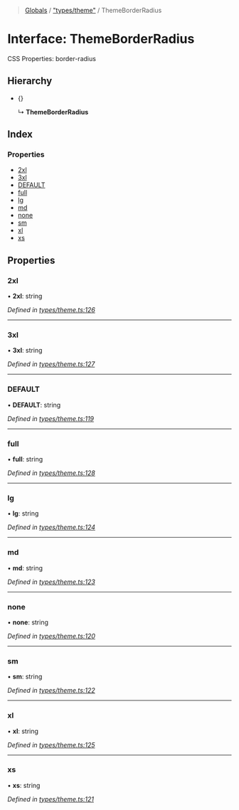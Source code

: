 > [Globals](../README.md) / ["types/theme"](../modules/_types_theme_.md) / ThemeBorderRadius

# Interface: ThemeBorderRadius

CSS Properties: border-radius

## Hierarchy

* {}

  ↳ **ThemeBorderRadius**

## Index

### Properties

* [2xl](_types_theme_.themeborderradius.md#2xl)
* [3xl](_types_theme_.themeborderradius.md#3xl)
* [DEFAULT](_types_theme_.themeborderradius.md#default)
* [full](_types_theme_.themeborderradius.md#full)
* [lg](_types_theme_.themeborderradius.md#lg)
* [md](_types_theme_.themeborderradius.md#md)
* [none](_types_theme_.themeborderradius.md#none)
* [sm](_types_theme_.themeborderradius.md#sm)
* [xl](_types_theme_.themeborderradius.md#xl)
* [xs](_types_theme_.themeborderradius.md#xs)

## Properties

### 2xl

•  **2xl**: string

*Defined in [types/theme.ts:126](https://github.com/kenoxa/beamwind/blob/main/packages/beamwind/src/types/theme.ts#L126)*

___

### 3xl

•  **3xl**: string

*Defined in [types/theme.ts:127](https://github.com/kenoxa/beamwind/blob/main/packages/beamwind/src/types/theme.ts#L127)*

___

### DEFAULT

•  **DEFAULT**: string

*Defined in [types/theme.ts:119](https://github.com/kenoxa/beamwind/blob/main/packages/beamwind/src/types/theme.ts#L119)*

___

### full

•  **full**: string

*Defined in [types/theme.ts:128](https://github.com/kenoxa/beamwind/blob/main/packages/beamwind/src/types/theme.ts#L128)*

___

### lg

•  **lg**: string

*Defined in [types/theme.ts:124](https://github.com/kenoxa/beamwind/blob/main/packages/beamwind/src/types/theme.ts#L124)*

___

### md

•  **md**: string

*Defined in [types/theme.ts:123](https://github.com/kenoxa/beamwind/blob/main/packages/beamwind/src/types/theme.ts#L123)*

___

### none

•  **none**: string

*Defined in [types/theme.ts:120](https://github.com/kenoxa/beamwind/blob/main/packages/beamwind/src/types/theme.ts#L120)*

___

### sm

•  **sm**: string

*Defined in [types/theme.ts:122](https://github.com/kenoxa/beamwind/blob/main/packages/beamwind/src/types/theme.ts#L122)*

___

### xl

•  **xl**: string

*Defined in [types/theme.ts:125](https://github.com/kenoxa/beamwind/blob/main/packages/beamwind/src/types/theme.ts#L125)*

___

### xs

•  **xs**: string

*Defined in [types/theme.ts:121](https://github.com/kenoxa/beamwind/blob/main/packages/beamwind/src/types/theme.ts#L121)*
